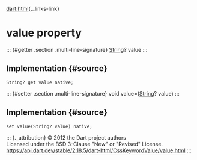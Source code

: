 [dart:html](../../dart-html/dart-html-library){._links-link}

value property
==============

::: {#getter .section .multi-line-signature}
[String](../../dart-core/string-class)? value
:::

Implementation {#source}
--------------

``` {.language-dart data-language="dart"}
String? get value native;
```

::: {#setter .section .multi-line-signature}
void value=([String](../../dart-core/string-class)? value)
:::

Implementation {#source}
--------------

``` {.language-dart data-language="dart"}
set value(String? value) native;
```

::: {._attribution}
© 2012 the Dart project authors\
Licensed under the BSD 3-Clause \"New\" or \"Revised\" License.\
<https://api.dart.dev/stable/2.18.5/dart-html/CssKeywordValue/value.html>
:::
